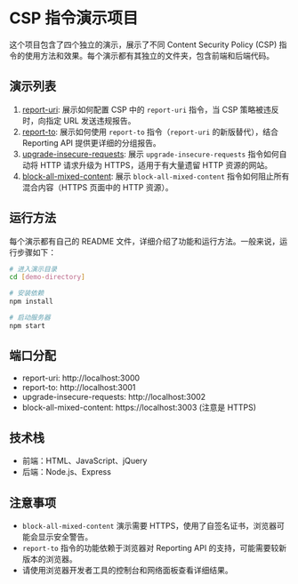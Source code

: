 # CSP 指令演示项目

这个项目包含了四个独立的演示，展示了不同 Content Security Policy (CSP) 指令的使用方法和效果。每个演示都有其独立的文件夹，包含前端和后端代码。

## 演示列表

1. [report-uri](./report-uri/): 展示如何配置 CSP 中的 `report-uri` 指令，当 CSP 策略被违反时，向指定 URL 发送违规报告。
2. [report-to](./report-to/): 展示如何使用 `report-to` 指令（`report-uri` 的新版替代），结合 Reporting API 提供更详细的分组报告。
3. [upgrade-insecure-requests](./upgrade-insecure-requests/): 展示 `upgrade-insecure-requests` 指令如何自动将 HTTP 请求升级为 HTTPS，适用于有大量遗留 HTTP 资源的网站。
4. [block-all-mixed-content](./block-all-mixed-content/): 展示 `block-all-mixed-content` 指令如何阻止所有混合内容（HTTPS 页面中的 HTTP 资源）。

## 运行方法

每个演示都有自己的 README 文件，详细介绍了功能和运行方法。一般来说，运行步骤如下：

```bash
# 进入演示目录
cd [demo-directory]

# 安装依赖
npm install

# 启动服务器
npm start
```

## 端口分配

- report-uri: http://localhost:3000
- report-to: http://localhost:3001
- upgrade-insecure-requests: http://localhost:3002
- block-all-mixed-content: https://localhost:3003 (注意是 HTTPS)

## 技术栈

- 前端：HTML、JavaScript、jQuery
- 后端：Node.js、Express

## 注意事项

- `block-all-mixed-content` 演示需要 HTTPS，使用了自签名证书，浏览器可能会显示安全警告。
- `report-to` 指令的功能依赖于浏览器对 Reporting API 的支持，可能需要较新版本的浏览器。
- 请使用浏览器开发者工具的控制台和网络面板查看详细结果。 